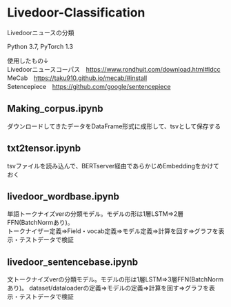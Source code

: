 # Livedoor-Classification
Livedoorニュースの分類

Python 3.7, PyTorch 1.3

使用したもの↓  
Livedoorニュースコーパス　https://www.rondhuit.com/download.html#ldcc  
MeCab　https://taku910.github.io/mecab/#install  
Setencepiece　https://github.com/google/sentencepiece  

## Making_corpus.ipynb
ダウンロードしてきたデータをDataFrame形式に成形して、tsvとして保存する

## txt2tensor.ipynb
tsvファイルを読み込んで、BERTserver経由であらかじめEmbeddingをかけておく

## livedoor_wordbase.ipynb
単語トークナイズverの分類モデル。モデルの形は1層LSTM⇒2層FFN(BatchNormあり)。  
トークナイザー定義⇒Field・vocab定義⇒モデル定義⇒計算を回す⇒グラフを表示・テストデータで検証

## livedoor_sentencebase.ipynb
文トークナイズverの分類モデル。モデルの形は1層LSTM⇒3層FFN(BatchNormあり)。
dataset/dataloaderの定義⇒モデルの定義⇒計算を回す⇒グラフを表示・テストデータで検証